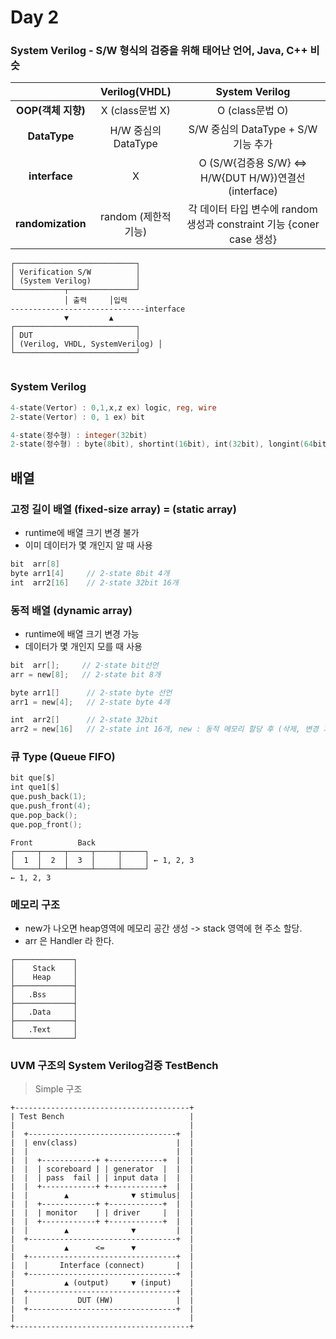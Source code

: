 # Day 2

### System Verilog - S/W 형식의 검증을 위해 태어난 언어, Java, C++ 비슷

|  | **Verilog(VHDL)** | **System Verilog** |
| :-----: | :-----: | :-----: |
| **OOP(객체 지향)** | X (class문법 X) | O (class문법 O)|
| **DataType** | H/W 중심의 DataType | S/W 중심의 DataType + S/W 기능 추가 |
| **interface** | X | O (S/W{검증용 S/W} <=> H/W{DUT H/W})연결선(interface) |
| **randomization** | random (제한적 기능) | 각 데이터 타입 변수에 random 생성과 constraint 기능 {coner case 생성} |

```
┌───────────────────────────┐
│ Verification S/W          │
│ (System Verilog)          │
└───────────┬───────────────┘
            │ 출력     │입력 
------------------------------interface
            ▼         ▲
┌───────────────────────────┐
│ DUT                       │
│ (Verilog, VHDL, SystemVerilog) │
└───────────────────────────┘
           
```

### System Verilog

```verilog
4-state(Vertor) : 0,1,x,z ex) logic, reg, wire
2-state(Vertor) : 0, 1 ex) bit

4-state(정수형) : integer(32bit)
2-state(정수형) : byte(8bit), shortint(16bit), int(32bit), longint(64bit)
```

## 배열

### 고정 길이 배열 (fixed-size array) = (static array)
- runtime에 배열 크기 변경 불가
- 이미 데이터가 몇 개인지 알 때 사용

```verilog
bit  arr[8]
byte arr1[4]     // 2-state 8bit 4개
int  arr2[16]    // 2-state 32bit 16개
```

### 동적 배열 (dynamic array)
- runtime에 배열 크기 변경 가능 
- 데이터가 몇 개인지 모를 때 사용

```verilog
bit  arr[];     // 2-state bit선언
arr = new[8];   // 2-state bit 8개

byte arr1[]      // 2-state byte 선언
arr1 = new[4];   // 2-state byte 4개

int  arr2[]      // 2-state 32bit
arr2 = new[16]   // 2-state int 16개, new : 동적 메모리 할당 후 (삭제, 변경 기능 있음)
```

### 큐 Type (Queue FIFO)

```verilog
bit que[$]
int que1[$]
que.push_back(1);
que.push_front(4);
que.pop_back();
que.pop_front();

```

```
Front          Back
┌─────┬─────┬─────┬─────┬─────┐
│  1  │  2  │  3  │     │     │ ← 1, 2, 3
└─────┴─────┴─────┴─────┴─────┘
← 1, 2, 3         
```

### 메모리 구조 

- new가 나오면 heap영역에 메모리 공간 생성 -> stack 영역에 현 주소 할당.<br>
- arr 은 Handler 라 한다.

```
┌─────────────┐
│    Stack    │
│    Heap     │
├─────────────┤
│   .Bss      │
├─────────────┤
│   .Data     │
├─────────────┤
│   .Text     │
└─────────────┘
```

### UVM 구조의 System Verilog검증 TestBench
> Simple 구조

```
+---------------------------------------+
| Test Bench                            |
|                                       |
|  +---------------------------------+  |
|  | env(class)                      |  |
|  |                                 |  |
|  |  +------------+ +------------+  |  |
|  |  | scoreboard | | generator  |  |  |
|  |  | pass  fail | | input data |  |  |
|  |  +------------+ +------------+  |  |
|  |        ▲              ▼ stimulus|  |
|  |  +------------+ +------------+  |  |
|  |  | monitor    | | driver     |  |  |
|  |  +------------+ +------------+  |  |
|  |        ▲              ▼         |  |
|  +---------------------------------+  |
|           ▲      <=      ▼            |
|  +---------------------------------+  |
|  |       Interface (connect)       |  |
|  +---------------------------------+  |
|           ▲ (output)     ▼ (input)    |
|  +---------------------------------+  |
|  |           DUT (HW)              |  |
|  +---------------------------------+  |
|                                       |
+---------------------------------------+
```
